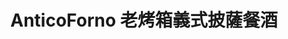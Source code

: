 ---
title: "AnticoForno 老烤箱義式披薩餐酒"
description: "AnticoForno 老烤箱義式披薩餐酒"
layout: shop
keywords:
  - 美食競賽
  - 台灣美食
  - 美食精選
datePublished: "2025-06-30"
dateModified: "2025-07-05"
city: "台北市"
district: "大安區"
address: "台北市大安區瑞安街141號"
phone: "0227063322"
geo: "25.026690137023905, 121.53963889211907"
google_map: "https://maps.app.goo.gl/15zvuB6LQFCeYGE89"
footinder: "https://footinder.com.tw/%E5%8F%B0%E5%8C%97%E5%B8%82%E5%A4%A7%E5%AE%89%E5%8D%80/32335/"
official: "https://www.facebook.com/anticoforno141/"
award:
  - name: "500盤"
    year: "2024"
    entries:
      - dishes:
          - "松露小姐 Pizza"

---